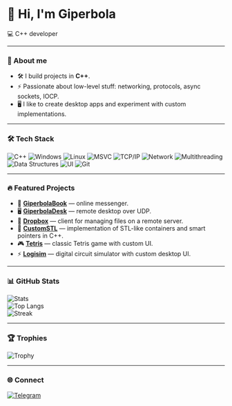 # 👋 Hi, I'm Giperbola

💻 C++ developer

---

### 🚀 About me
- 🛠️ I build projects in **C++**.  
- ⚡ Passionate about low-level stuff: networking, protocols, async sockets, IOCP.  
- 🖥️ I like to create desktop apps and experiment with custom implementations.  

---

### 🛠️ Tech Stack
![C++](https://img.shields.io/badge/C++-00599C?logo=cplusplus&logoColor=white)
![Windows](https://img.shields.io/badge/Windows-0078D6?logo=windows&logoColor=white)
![Linux](https://img.shields.io/badge/Linux-FCC624?logo=linux&logoColor=black)
![MSVC](https://img.shields.io/badge/MSVC-68217A?logo=visualstudio&logoColor=white)
![TCP/IP](https://img.shields.io/badge/TCP/IP-003366?logo=protocol&logoColor=white)
![Network](https://img.shields.io/badge/Network-228B22?logo=ethernet&logoColor=white)
![Multithreading](https://img.shields.io/badge/Multithreading-6A5ACD?logo=openmp&logoColor=white)
![Data Structures](https://img.shields.io/badge/Data%20Structures-008080?logo=databricks&logoColor=white)
![UI](https://img.shields.io/badge/UI-333333?logo=databricks&logoColor=white)
![Git](https://img.shields.io/badge/Git-F05032?logo=git&logoColor=white)

---

### 🔥 Featured Projects
- 💬 [**GiperbolaBook**](https://github.com/GiperB0la/GiperbolaBook) — online messenger.  
- 🖥️ [**GiperbolaDesk**](https://github.com/GiperB0la/GiperbolaDesk) — remote desktop over UDP.  
- 📂 [**Dropbox**](https://github.com/GiperB0la/Dropbox) — client for managing files on a remote server.  
- 🚀 [**CustomSTL**](https://github.com/GiperB0la/CustomSTL) — implementation of STL-like containers and smart pointers in C++.  
- 🎮 [**Tetris**](https://github.com/GiperB0la/Tetris) — classic Tetris game with custom UI.  
- ⚡ [**Logisim**](https://github.com/GiperB0la/Logisim) — digital circuit simulator with custom desktop UI.  

---

### 📊 GitHub Stats
![Stats](https://github-readme-stats.vercel.app/api?username=GiperB0la&show_icons=true&theme=tokyonight)  
![Top Langs](https://github-readme-stats.vercel.app/api/top-langs/?username=GiperB0la&layout=compact&theme=tokyonight)  
![Streak](https://github-readme-streak-stats.herokuapp.com/?user=GiperB0la&theme=tokyonight)

---

### 🏆 Trophies
![Trophy](https://github-profile-trophy.vercel.app/?username=GiperB0la&theme=onedark)

---

### 🌐 Connect
[![Telegram](https://img.shields.io/badge/Telegram-@Giperbola_10-blue?logo=telegram)](https://t.me/Giperbola_10)
